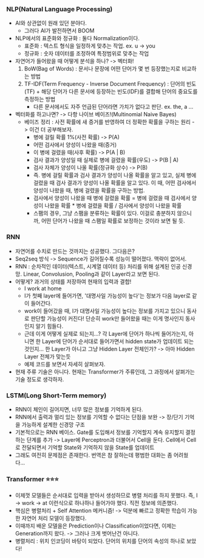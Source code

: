 ### NLP(Natural Language Processing)
- AI와 상관없이 원래 있던 분야다.
    - 그러다 AI가 발전하면서 BOOM
- NLP에서의 표준화와 정규화 : 둘다 Normalization이다.
    - 표준화 : 텍스트 형식을 일정하게 맞추는 작업. ex. u -> you
    - 정규화 : 숫자 데이터를 조정하여 특정범위로 맞추는 작업
- 자연어가 들어왔을 때 어떻게 분석을 하나? -> 벡터화!
    1. BoW(Bag of Words) : 문서나 문장에 어떤 단어가 몇 번 등장했는지로 비교하는 방법
    2. TF-IDF(Term Frequency - Inverse Document Frequency) : 단어의 빈도(TF) + 해당 단어가 다른 문서에 등장하는 빈도(IDF)를 결합해 단어의 중요도를 측정하는 방법
        - 다른 문서에서도 자주 언급된 단어라면 가치가 없다고 판단. ex. the, a ...
- 벡터화를 하고나면? -> 다항 나이브 베이즈!(Multinomial Naive Bayes)
    - 베이즈 정리 : 사전 확률에 새 증거를 반영하여 더 정확한 확률을 구하는 원리 -> 이건 더 공부해보자.
        - 병에 걸릴 확률 1%(사전 확률) -> P(A)
        - 어떤 검사에서 양성이 나왔을 때(증거)
        - 이 병에 걸렸을 때(사후 확률) -> P(A | B)
        - 검사 결과가 양성일 때 실제로 병에 걸렸을 확률(우도) -> P(B | A)
        - 검사 자체가 양성이 나올 확률(정규화 상수) -> P(B)
        - 즉. 병에 걸릴 확률과 검사 결과가 양성이 나올 확률을 알고 있고, 실제 병에 걸렸을 때 검사 결과가 양성이 나올 확률을 알고 있다. 이 때, 어떤 검사에서 양성이 나왔을 때, 병에 걸렸을 확률을 구하는 방법.
        - 검사에서 양성이 나왔을 때 병에 걸렸을 확률 = 병에 걸렸을 때 검사에서 양성이 나왔을 확률 * 병에 걸렸을 확률 / 검사에서 양성이 나왔을 확률
        - 스팸의 경우, 그냥 스팸을 분류하는 확률이 있다. 이걸로 충분하지 않으니까, 어떤 단어가 나왔을 때 스팸일 확률로 보정하는 것이라 보면 될 듯.


### RNN
- 자연어를 수치로 만드는 것까지는 성공했다. 그다음은?
- Seq2seq 방식 -> Sequence가 길어질수록 성능이 떨어졌다. 맥락이 없어서.
- RNN : 순차적인 데이터(텍스트, 시계열 데이터 등) 처리를 위해 설계된 인공 신경망. Linear, Convolusion, Pooling과 같이 Layer라고 보면 된다.
- 어떻게? 과거의 상태를 저장하여 현재의 입력과 결합!
    - I work at home
    - I가 첫째 layer에 들어가면, '대명사일 가능성이 높다'는 정보가 다음 layer로 같이 들어간다.
    - work이 들어갔을 때, I가 대명사일 가능성이 높다는 정보를 가지고 있으니 동사로 판단할 가능성이 커진다! 단순히 work만 들어왔을 때는 이게 명사인지 동사인지 알기 힘들다.
    - 근데 이게 어떻게 실제로 되는지...? 각 Layer에 단어가 하나씩 들어가는지, 아니면 한 Layer에 단어가 순서대로 들어가면서 hidden state가 업데이트 되는 것인지... 한 Layer가 아니고 그냥 Hidden Layer 전체인가? -> 아마 Hidden Layer 전체가 맞는듯
    - 예제 코드를 보면서 자세히 살펴보자.
- 현재 주류 기술은 아니다. 현재는 Transformer가 주류인데, 그 과정에서 살펴가는 기술 정도로 생각하자.


### LSTM(Long Short-Term memory)
- RNN이 체인이 길어지면, 너무 많은 정보를 기억하게 된다.
- RNN에서 출력과 멀리 있는 정보를 기억할 수 없다는 단점을 보완 -> 장/단기 기억을 가능하게 설계한 신경망 구조
- 기본적으로는 RNN 베이스. Gate를 도입해서 정보를 기억할지 계속 유지할지 결정하는 단계를 추가 -> Layer에 Perceptron과 더불어서 Cell을 둔다. Cell에서 Cell로 전달되면서 기억할 State와 기억하지 않을 State를 업데이트
- 그래도 여전히 문제점은 존재한다. 번역은 참 잘하는데 평범한 대화는 좀 어려웠다...


### Transformer ⭐️⭐️⭐️
- 이제껏 모델들은 순서대로 입력을 받아서 생성하므로 병렬 처리를 하지 못했다. 즉, I -> work -> at 이런식으로 하나하나 들어가야 했다. 직전 정보에 의존했다.
- 핵심은 병렬처리 + Self Attention 메커니즘! -> 덕분에 빠르고 정확한 학습이 가능한 자연어 처리 모델이 등장했다.
- 이때까지 배운 모델을은 Prediction이나 Classification이었다면, 이제는 Generation까지 왔다. -> 그러나 크게 벗어난건 아니다.
- 병렬처리 : 위치 인코딩이 바탕이 되었다. 단어의 위치를 단어의 속성의 하나로 보았다!